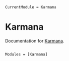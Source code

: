 ```@meta
CurrentModule = Karmana
```

# Karmana

Documentation for [Karmana](https://github.com/xKDR/Karmana.jl).

```@index
```

```@autodocs
Modules = [Karmana]
```
